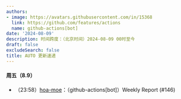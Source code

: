 ```yaml
---
authors:
- image: https://avatars.githubusercontent.com/in/15368
  link: https://github.com/features/actions
  name: github-actions[bot]
date: '2024-08-09'
description: 时间跨度：（北京时间）2024-08-09 00时至今
draft: false
excludeSearch: false
title: AUTO 更新速递
---
```


#### 周五（8.9）

- （23:58）[hoa-moe](https://github.com/HITSZ-OpenAuto/hoa-moe)：（github-actions[bot]）Weekly Report (#146)
